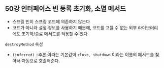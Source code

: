 ## 50강 인터페이스 빈 등록 초기화, 소멸 메서드 
- 스프링 빈이 스프링 코드에 의존하지 않는다
- 코드가 아니라 설정 정보를 사용하기 때문에, 코드를 고칠 수 없는 외부 라이브러리에도 초기화/종료 메서드를 적용할 수 있다

``destroyMethod`` 속성
- ``(inferred)`` ::추론 이라는 기본값이 `close, shutdown` 이라는 이름의 메서드를 찾아서 자동으로 호출해준다. 